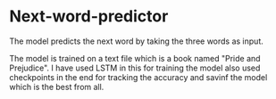 # Next-word-predictor
The model predicts the next word by taking the three words as input.  

The model is trained on a text file which is a book named "Pride and Prejudice".
I have used LSTM in this for training the model also used checkpoints in the end for tracking the accuracy and savinf the model which is the best from all.
